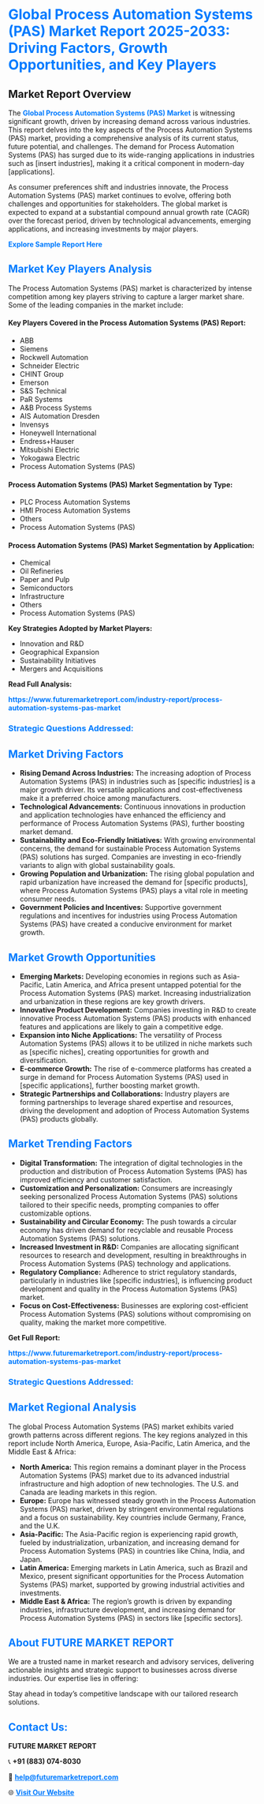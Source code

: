 <h1 style="color: #007BFF;">Global Process Automation Systems (PAS) Market Report 2025-2033: Driving Factors, Growth Opportunities, and Key Players</h1>

<section id="overview">
<h2>Market Report Overview</h2>
<p>The <a href="https://www.futuremarketreport.com/industry-report/process-automation-systems-pas-market" style="color: #007BFF; text-decoration: none;"><strong>Global Process Automation Systems (PAS) Market</strong></a> is witnessing significant growth, driven by increasing demand across various industries. This report delves into the key aspects of the Process Automation Systems (PAS) market, providing a comprehensive analysis of its current status, future potential, and challenges. The demand for Process Automation Systems (PAS) has surged due to its wide-ranging applications in industries such as [insert industries], making it a critical component in modern-day [applications].</p>
<p>As consumer preferences shift and industries innovate, the Process Automation Systems (PAS) market continues to evolve, offering both challenges and opportunities for stakeholders. The global market is expected to expand at a substantial compound annual growth rate (CAGR) over the forecast period, driven by technological advancements, emerging applications, and increasing investments by major players.</p>
</section>

<section id="overview">
<p><a href="https://www.futuremarketreport.com/request-sample/reportId=99725" style="color: #007BFF; text-decoration: none;"><strong>Explore Sample Report Here</strong></a></p>
</section>

<section id="key-players">
<h2 style="color: #007BFF;">Market Key Players Analysis</h2>
<p>The Process Automation Systems (PAS) market is characterized by intense competition among key players striving to capture a larger market share. Some of the leading companies in the market include:</p>
<h4>Key Players Covered in the Process Automation Systems (PAS) Report:</h4>
<ul><li>ABB</li><li>Siemens</li><li>Rockwell Automation</li><li>Schneider Electric</li><li>CHINT Group</li><li>Emerson</li><li>S&amp;S Technical</li><li>PaR Systems</li><li>A&amp;B Process Systems</li><li>AIS Automation Dresden</li><li>Invensys</li><li>Honeywell International</li><li>Endress+Hauser</li><li>Mitsubishi Electric</li><li>Yokogawa Electric</li><li>Process Automation Systems (PAS)</li></ul>
<h4>Process Automation Systems (PAS) Market Segmentation by Type:</h4>
<ul><li>PLC Process Automation Systems</li><li>HMI Process Automation Systems</li><li>Others</li><li>Process Automation Systems (PAS)</li></ul>

<h4>Process Automation Systems (PAS) Market Segmentation by Application:</h4>
<ul><li>Chemical</li><li>Oil Refineries</li><li>Paper and Pulp</li><li>Semiconductors</li><li>Infrastructure</li><li>Others</li><li>Process Automation Systems (PAS)</li></ul>
<p><strong>Key Strategies Adopted by Market Players:</strong></p>
<ul>
<li>Innovation and R&D</li>
<li>Geographical Expansion</li>
<li>Sustainability Initiatives</li>
<li>Mergers and Acquisitions</li>
</ul>
</section>

<section>
<p><strong>Read Full Analysis: </strong></p><a href="https://www.futuremarketreport.com/industry-report/process-automation-systems-pas-market" style="color: #007BFF; text-decoration: none;"><strong>https://www.futuremarketreport.com/industry-report/process-automation-systems-pas-market</strong></a>
<h3 style="color: #007BFF;">Strategic Questions Addressed:</h3>
</section>

<section id="driving-factors">
<h2 style="color: #007BFF;">Market Driving Factors</h2>
<ul>
<li><strong>Rising Demand Across Industries:</strong> The increasing adoption of Process Automation Systems (PAS) in industries such as [specific industries] is a major growth driver. Its versatile applications and cost-effectiveness make it a preferred choice among manufacturers.</li>
<li><strong>Technological Advancements:</strong> Continuous innovations in production and application technologies have enhanced the efficiency and performance of Process Automation Systems (PAS), further boosting market demand.</li>
<li><strong>Sustainability and Eco-Friendly Initiatives:</strong> With growing environmental concerns, the demand for sustainable Process Automation Systems (PAS) solutions has surged. Companies are investing in eco-friendly variants to align with global sustainability goals.</li>
<li><strong>Growing Population and Urbanization:</strong> The rising global population and rapid urbanization have increased the demand for [specific products], where Process Automation Systems (PAS) plays a vital role in meeting consumer needs.</li>
<li><strong>Government Policies and Incentives:</strong> Supportive government regulations and incentives for industries using Process Automation Systems (PAS) have created a conducive environment for market growth.</li>
</ul>
</section>

<section id="growth-opportunities">
<h2 style="color: #007BFF;">Market Growth Opportunities</h2>
<ul>
<li><strong>Emerging Markets:</strong> Developing economies in regions such as Asia-Pacific, Latin America, and Africa present untapped potential for the Process Automation Systems (PAS) market. Increasing industrialization and urbanization in these regions are key growth drivers.</li>
<li><strong>Innovative Product Development:</strong> Companies investing in R&D to create innovative Process Automation Systems (PAS) products with enhanced features and applications are likely to gain a competitive edge.</li>
<li><strong>Expansion into Niche Applications:</strong> The versatility of Process Automation Systems (PAS) allows it to be utilized in niche markets such as [specific niches], creating opportunities for growth and diversification.</li>
<li><strong>E-commerce Growth:</strong> The rise of e-commerce platforms has created a surge in demand for Process Automation Systems (PAS) used in [specific applications], further boosting market growth.</li>
<li><strong>Strategic Partnerships and Collaborations:</strong> Industry players are forming partnerships to leverage shared expertise and resources, driving the development and adoption of Process Automation Systems (PAS) products globally.</li>
</ul>
</section>

<section id="trending-factors">
<h2 style="color: #007BFF;">Market Trending Factors</h2>
<ul>
<li><strong>Digital Transformation:</strong> The integration of digital technologies in the production and distribution of Process Automation Systems (PAS) has improved efficiency and customer satisfaction.</li>
<li><strong>Customization and Personalization:</strong> Consumers are increasingly seeking personalized Process Automation Systems (PAS) solutions tailored to their specific needs, prompting companies to offer customizable options.</li>
<li><strong>Sustainability and Circular Economy:</strong> The push towards a circular economy has driven demand for recyclable and reusable Process Automation Systems (PAS) solutions.</li>
<li><strong>Increased Investment in R&D:</strong> Companies are allocating significant resources to research and development, resulting in breakthroughs in Process Automation Systems (PAS) technology and applications.</li>
<li><strong>Regulatory Compliance:</strong> Adherence to strict regulatory standards, particularly in industries like [specific industries], is influencing product development and quality in the Process Automation Systems (PAS) market.</li>
<li><strong>Focus on Cost-Effectiveness:</strong> Businesses are exploring cost-efficient Process Automation Systems (PAS) solutions without compromising on quality, making the market more competitive.</li>
</ul>
</section>

<section>
<p><strong>Get Full Report: </strong></p><a href="https://www.futuremarketreport.com/industry-report/process-automation-systems-pas-market" style="color: #007BFF; text-decoration: none;"><strong>https://www.futuremarketreport.com/industry-report/process-automation-systems-pas-market</strong></a>
<h3 style="color: #007BFF;">Strategic Questions Addressed:</h3>
</section>


<section id="regional-analysis">
<h2 style="color: #007BFF;">Market Regional Analysis</h2>
<p>The global Process Automation Systems (PAS) market exhibits varied growth patterns across different regions. The key regions analyzed in this report include North America, Europe, Asia-Pacific, Latin America, and the Middle East & Africa:</p>
<ul>
<li><strong>North America:</strong> This region remains a dominant player in the Process Automation Systems (PAS) market due to its advanced industrial infrastructure and high adoption of new technologies. The U.S. and Canada are leading markets in this region.</li>
<li><strong>Europe:</strong> Europe has witnessed steady growth in the Process Automation Systems (PAS) market, driven by stringent environmental regulations and a focus on sustainability. Key countries include Germany, France, and the U.K.</li>
<li><strong>Asia-Pacific:</strong> The Asia-Pacific region is experiencing rapid growth, fueled by industrialization, urbanization, and increasing demand for Process Automation Systems (PAS) in countries like China, India, and Japan.</li>
<li><strong>Latin America:</strong> Emerging markets in Latin America, such as Brazil and Mexico, present significant opportunities for the Process Automation Systems (PAS) market, supported by growing industrial activities and investments.</li>
<li><strong>Middle East & Africa:</strong> The region’s growth is driven by expanding industries, infrastructure development, and increasing demand for Process Automation Systems (PAS) in sectors like [specific sectors].</li>
</ul>
</section>

<footer>
<h2 style="color: #007BFF;">About FUTURE MARKET REPORT</h2>
<p>We are a trusted name in market research and advisory services, delivering actionable insights and strategic support to businesses across diverse industries. Our expertise lies in offering:</p>

<p>Stay ahead in today’s competitive landscape with our tailored research solutions.</p>

<h2 style="color: #007BFF;">Contact Us:</h2>
<p><strong>FUTURE MARKET REPORT</strong></p>
<p>📞 <strong>+91 (883) 074-8030</strong></p>
<p>📧 <strong><a href="mailto:help@futuremarketreport.com" style="color: #007BFF;">help@futuremarketreport.com</a></strong></p>
<p>🌐 <strong><a href="https://www.futuremarketreport.com/" style="color: #007BFF;">Visit Our Website</a></strong></p>
</footer>